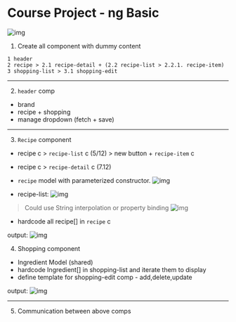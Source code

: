 # Course Project - ng Basic

![img](https://github.com/lekhrajdinkar/NG6/blob/master/notes/assets/basic/cp/01.JPG)

1. Create all component with dummy content
```
1 header 
2 recipe > 2.1 recipe-detail + (2.2 recipe-list > 2.2.1. recipe-item)
3 shopping-list > 3.1 shopping-edit
```
***
2. `header` comp
- brand
- recipe + shopping
- manage dropdown (fetch + save)
***
3. `Recipe` component
- recipe c > `recipe-list` c (5/12) > new button + `recipe-item`  c
- recipe c > `recipe-detail` c (7.12)
- `recipe` model  with parameterized constructor.
![img](https://github.com/lekhrajdinkar/NG6/blob/master/notes/assets/basic/cp/5.JPG)

- recipe-list:
![img](https://github.com/lekhrajdinkar/NG6/blob/master/notes/assets/basic/cp/2.JPG)

> Could use String interpolation or property binding
![img](https://github.com/lekhrajdinkar/NG6/blob/master/notes/assets/basic/cp/3.JPG)

- hardcode all recipe[] in `recipe` c

output:
![img](https://github.com/lekhrajdinkar/NG6/blob/master/notes/assets/basic/cp/4.JPG)

4. Shopping component
- Ingredient Model (shared)
- hardcode Ingredient[] in shopping-list and iterate them to display
- define template for shopping-edit comp - add,delete,update

output:
![img](https://github.com/lekhrajdinkar/NG6/blob/master/notes/assets/basic/cp/6.JPG)

***

5. Communication between above comps




